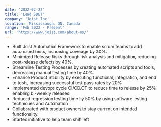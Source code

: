 ```yaml
---
date: '2022-02-22'
title: 'Lead SDET'
company: 'Joist Inc'
location: 'Mississauga, ON, Canada'
range: 'Feb 2022 - Present'
url: 'https://www.joist.com/about-us/'
---
```


- Built Joist Automation Framework to enable scrum teams to add automated tests, increasing coverage by 30%.
- Minimized Release Risks through risk analysis and mitigation, reducing post-release defects by 40%.
- Streamline Testing Processes by creating automated scripts and tools, decreasing manual testing time by 40%.
- Enhance Product Stability by executing functional, integration, and end to tests, increasing successful test pass rates by 20%
- Implemented devops cycle CI/CD/CT to reduce time to release by 25% enabling bi-weekly releases.
- Reduced regression testing time by 50% by using software testing techniques and Automation
- Collaborated with product owners to stay current on intended functionality.
- Started initiative to help team shift left
